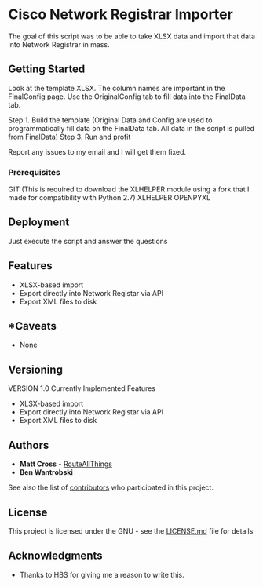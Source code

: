 # Cisco Network Registrar Importer

The goal of this script was to be able to take XLSX data and import that data into Network Registrar in mass.

## Getting Started

Look at the template XLSX. The column names are important in the FinalConfig page. Use the OriginalConfig tab to fill data into the FinalData tab.

Step 1. Build the template (Original Data and Config are used to programmatically fill data on the FinalData tab. All data in the script is pulled from FinalData)
Step 3. Run and profit

Report any issues to my email and I will get them fixed.

### Prerequisites

GIT (This is required to download the XLHELPER module using a fork that  I made for compatibility with Python 2.7)
XLHELPER
OPENPYXL

## Deployment

Just execute the script and answer the questions

## Features
- XLSX-based import
- Export directly into Network Registar via API
- Export XML files to disk

## *Caveats
- None

## Versioning

VERSION 1.0
Currently Implemented Features
- XLSX-based import
- Export directly into Network Registar via API
- Export XML files to disk

## Authors

* **Matt Cross** - [RouteAllThings](https://github.com/routeallthings)
* **Ben Wantrobski**

See also the list of [contributors](https://github.com/routeallthings/NR-Importer/contributors) who participated in this project.

## License

This project is licensed under the GNU - see the [LICENSE.md](LICENSE.md) file for details

## Acknowledgments

* Thanks to HBS for giving me a reason to write this.

